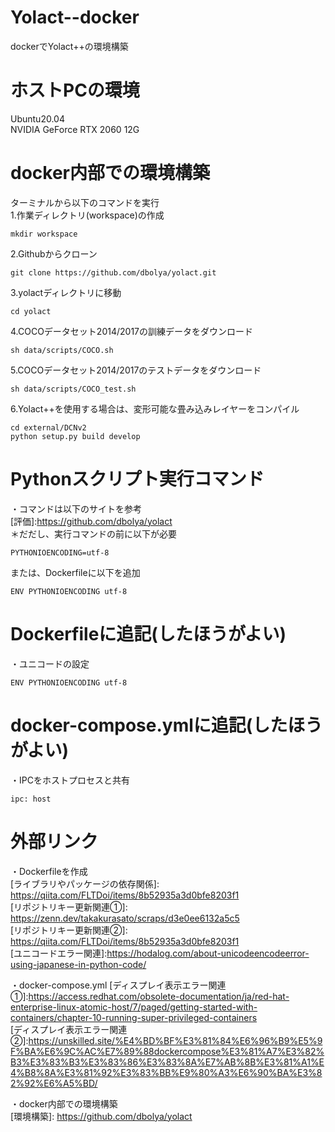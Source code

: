 # Yolact--docker
dockerでYolact++の環境構築

# ホストPCの環境
Ubuntu20.04  
NVIDIA GeForce RTX 2060 12G

# docker内部での環境構築
ターミナルから以下のコマンドを実行  
1.作業ディレクトリ(workspace)の作成
```Shell
mkdir workspace
```
2.Githubからクローン
```Shell
git clone https://github.com/dbolya/yolact.git
```
3.yolactディレクトリに移動
```Shell
cd yolact
```
4.COCOデータセット2014/2017の訓練データをダウンロード
```Shell
sh data/scripts/COCO.sh
```
5.COCOデータセット2014/2017のテストデータをダウンロード
```Shell
sh data/scripts/COCO_test.sh
```
6.Yolact++を使用する場合は、変形可能な畳み込みレイヤーをコンパイル
```Shell
cd external/DCNv2
python setup.py build develop
```

# Pythonスクリプト実行コマンド
・コマンドは以下のサイトを参考  
[評価]:https://github.com/dbolya/yolact  
＊だだし、実行コマンドの前に以下が必要
```Shell
PYTHONIOENCODING=utf-8
```
または、Dockerfileに以下を追加
```Shell
ENV PYTHONIOENCODING utf-8
```

# Dockerfileに追記(したほうがよい)
・ユニコードの設定
```Shell
ENV PYTHONIOENCODING utf-8
```
# docker-compose.ymlに追記(したほうがよい)
・IPCをホストプロセスと共有
```Shell
ipc: host
```

# 外部リンク
・Dockerfileを作成  
[ライブラリやパッケージの依存関係]: https://qiita.com/FLTDoi/items/8b52935a3d0bfe8203f1  
[リポジトリキー更新関連①]: https://zenn.dev/takakurasato/scraps/d3e0ee6132a5c5  
[リポジトリキー更新関連②]: https://qiita.com/FLTDoi/items/8b52935a3d0bfe8203f1  
[ユニコードエラー関連]:https://hodalog.com/about-unicodeencodeerror-using-japanese-in-python-code/

・docker-compose.yml
[ディスプレイ表示エラー関連①]:https://access.redhat.com/obsolete-documentation/ja/red-hat-enterprise-linux-atomic-host/7/paged/getting-started-with-containers/chapter-10-running-super-privileged-containers  
[ディスプレイ表示エラー関連②]:https://unskilled.site/%E4%BD%BF%E3%81%84%E6%96%B9%E5%9F%BA%E6%9C%AC%E7%89%88dockercompose%E3%81%A7%E3%82%B3%E3%83%B3%E3%83%86%E3%83%8A%E7%AB%8B%E3%81%A1%E4%B8%8A%E3%81%92%E3%83%BB%E9%80%A3%E6%90%BA%E3%82%92%E6%A5%BD/  

・docker内部での環境構築  
[環境構築]: https://github.com/dbolya/yolact
